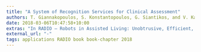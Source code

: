 ```yaml
---
title: "A System of Recognition Services for Clinical Assessment"
authors: T. Giannakopoulos, S. Konstantopoulos, G. Siantikos, and V. Karkaletsis
date: 2018-03-06T10:47:58+10:00
extras: "In RADIO – Robots in Assisted Living: Unobtrusive, Efficient, Reliable and Modular Solutions for Independent Ageing, Karkaletsis et al., Ed. Springer, 2018."
external_url: "-"
tags: applications RADIO book book-chapter 2018
---
```



